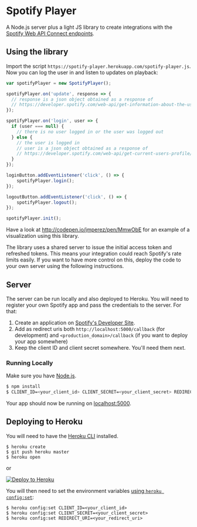 # Spotify Player

A Node.js server plus a light JS library to create integrations with the [Spotify Web API Connect endpoints](https://developer.spotify.com/web-api/web-api-connect-endpoint-reference/).

## Using the library

Import the script `https://spotify-player.herokuapp.com/spotify-player.js`. Now you can log the user in and listen to updates on playback:

```js
var spotifyPlayer = new SpotifyPlayer();

spotifyPlayer.on('update', response => {
  // response is a json object obtained as a response of
  // https://developer.spotify.com/web-api/get-information-about-the-users-current-playback/
});

spotifyPlayer.on('login', user => {
  if (user === null) {
    // there is no user logged in or the user was logged out
  } else {
    // the user is logged in
    // user is a json object obtained as a response of
    // https://developer.spotify.com/web-api/get-current-users-profile/
  }
});

loginButton.addEventListener('click', () => {
    spotifyPlayer.login();
});

logoutButton.addEventListener('click', () => {
    spotifyPlayer.logout();
});

spotifyPlayer.init();
```

Have a look at http://codepen.io/jmperez/pen/MmwObE for an example of a visualization using this library.

The library uses a shared server to issue the initial access token and refreshed tokens. This means your integration could reach Spotify's rate limits easily. If you want to have more control on this, deploy the code to your own server using the following instructions.

## Server

The server can be run locally and also deployed to Heroku. You will need to register your own Spotify app and pass the credentials to the server. For that:

1. Create an application on [Spotify's Developer Site](https://developer.spotify.com/my-applications/).
2. Add as redirect uris both `http://localhost:5000/callback` (for development) and `<production_domain>/callback` (if you want to deploy your app somewhere)
3. Keep the client ID and client secret somewhere. You'll need them next.

### Running Locally

Make sure you have [Node.js](http://nodejs.org/).

```sh
$ npm install
$ CLIENT_ID=<your_client_id> CLIENT_SECRET=<your_client_secret> REDIRECT_URI=<your_redirect_uri> npm start
```

Your app should now be running on [localhost:5000](http://localhost:5000/).

## Deploying to Heroku

You will need to have the [Heroku CLI](https://cli.heroku.com/) installed.
 
```
$ heroku create
$ git push heroku master
$ heroku open
```
or

[![Deploy to Heroku](https://www.herokucdn.com/deploy/button.png)](https://heroku.com/deploy)

You will then need to set the environment variables [using `heroku config:set`](https://devcenter.heroku.com/articles/nodejs-support#environment-variables):
```
$ heroku config:set CLIENT_ID=<your_client_id>
$ heroku config:set CLIENT_SECRET=<your_client_secret>
$ heroku config:set REDIRECT_URI=<your_redirect_uri>
